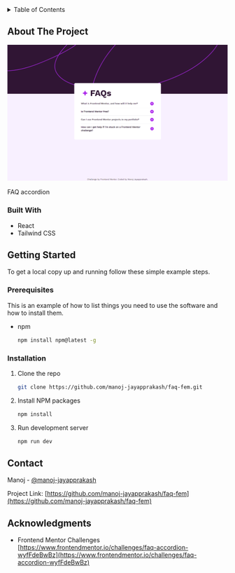 <!-- TABLE OF CONTENTS -->
<details>
  <summary>Table of Contents</summary>
  <ol>
    <li>
      <a href="#about-the-project">About The Project</a>
      <ul>
        <li><a href="#built-with">Built With</a></li>
      </ul>
    </li>
    <li>
      <a href="#getting-started">Getting Started</a>
      <ul>
        <li><a href="#prerequisites">Prerequisites</a></li>
        <li><a href="#installation">Installation</a></li>
      </ul>
    </li>
    <li><a href="#contact">Contact</a></li>
    <li><a href="#acknowledgments">Acknowledgments</a></li>
  </ol>
</details>

<!-- ABOUT THE PROJECT -->

## About The Project

[![Product Name Screen Shot][product-screenshot]](https://faq-fem.vercel.app/)

FAQ accordion

### Built With

- React
- Tailwind CSS

<!-- GETTING STARTED -->

## Getting Started

To get a local copy up and running follow these simple example steps.

### Prerequisites

This is an example of how to list things you need to use the software and how to install them.

- npm
  ```sh
  npm install npm@latest -g
  ```

### Installation

1. Clone the repo
   ```sh
   git clone https://github.com/manoj-jayapprakash/faq-fem.git
   ```
2. Install NPM packages
   ```sh
   npm install
   ```
3. Run development server
   ```sh
   npm run dev
   ```

<!-- CONTACT -->

## Contact

Manoj - [@manoj-jayapprakash](https://linkedin.com/in/manoj-jayapprakash/)

Project Link: [https://github.com/manoj-jayapprakash/faq-fem](https://github.com/manoj-jayapprakash/faq-fem)

<!-- ACKNOWLEDGMENTS -->

## Acknowledgments

- Frontend Mentor Challenges [https://www.frontendmentor.io/challenges/faq-accordion-wyfFdeBwBz](https://www.frontendmentor.io/challenges/faq-accordion-wyfFdeBwBz)

<!-- MARKDOWN LINKS & IMAGES -->
<!-- https://www.markdownguide.org/basic-syntax/#reference-style-links -->

[product-screenshot]: /faq.png
